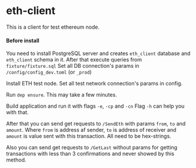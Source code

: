 # eth-client

This is a client for test ethereum node.

#### Before install
You need to install PostgreSQL server and creates ``eth_client`` database and ``eth_client`` schema in it.
After that execute queries from  ``fixture/fixture.sql``
Set all DB connection's params in ``/config/config_dev.toml`` (or ``_prod``)

Install ETH test node.
Set all test network connection's params in config.

Run ``dep ensure``. This may take a few minutes.

Build application and run it with flags ``-e``, ``-cp`` and ``-cn``
Flag ``-h`` can help you with that.

After that you can send get requests to ``/SendEth`` with params ``from``, ``to`` and ``amount``.
Where ``from`` is address af sender, ``to`` is address of receiver and ``amount`` is value sent with this transaction.
All need to be hex-strings.

Also you can send get requests to ``/GetLast`` without params for getting transactions with less than 3 confirmations and never showed by this method.
